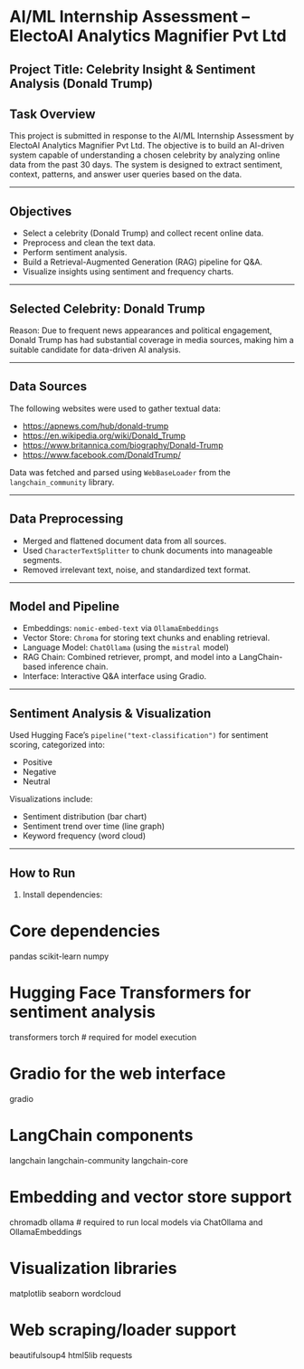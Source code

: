 # AI/ML Internship Assessment – ElectoAI Analytics Magnifier Pvt Ltd

## Project Title: Celebrity Insight & Sentiment Analysis (Donald Trump)

## Task Overview

This project is submitted in response to the AI/ML Internship Assessment by ElectoAI Analytics Magnifier Pvt Ltd. The objective is to build an AI-driven system capable of understanding a chosen celebrity by analyzing online data from the past 30 days. The system is designed to extract sentiment, context, patterns, and answer user queries based on the data.

---

## Objectives

- Select a celebrity (Donald Trump) and collect recent online data.
- Preprocess and clean the text data.
- Perform sentiment analysis.
- Build a Retrieval-Augmented Generation (RAG) pipeline for Q&A.
- Visualize insights using sentiment and frequency charts.

---

## Selected Celebrity: Donald Trump

Reason: Due to frequent news appearances and political engagement, Donald Trump has had substantial coverage in media sources, making him a suitable candidate for data-driven AI analysis.

---

## Data Sources

The following websites were used to gather textual data:

- https://apnews.com/hub/donald-trump
- https://en.wikipedia.org/wiki/Donald_Trump
- https://www.britannica.com/biography/Donald-Trump
- https://www.facebook.com/DonaldTrump/

Data was fetched and parsed using `WebBaseLoader` from the `langchain_community` library.

---

## Data Preprocessing

- Merged and flattened document data from all sources.
- Used `CharacterTextSplitter` to chunk documents into manageable segments.
- Removed irrelevant text, noise, and standardized text format.

---

## Model and Pipeline

- Embeddings: `nomic-embed-text` via `OllamaEmbeddings`
- Vector Store: `Chroma` for storing text chunks and enabling retrieval.
- Language Model: `ChatOllama` (using the `mistral` model)
- RAG Chain: Combined retriever, prompt, and model into a LangChain-based inference chain.
- Interface: Interactive Q&A interface using Gradio.

---

## Sentiment Analysis & Visualization

Used Hugging Face’s `pipeline("text-classification")` for sentiment scoring, categorized into:

- Positive
- Negative
- Neutral

Visualizations include:

- Sentiment distribution (bar chart)
- Sentiment trend over time (line graph)
- Keyword frequency (word cloud)

---

## How to Run

1. Install dependencies:
# Core dependencies
pandas
scikit-learn
numpy

# Hugging Face Transformers for sentiment analysis
transformers
torch  # required for model execution

# Gradio for the web interface
gradio

# LangChain components
langchain
langchain-community
langchain-core

# Embedding and vector store support
chromadb
ollama  # required to run local models via ChatOllama and OllamaEmbeddings

# Visualization libraries
matplotlib
seaborn
wordcloud

# Web scraping/loader support
beautifulsoup4
html5lib
requests

